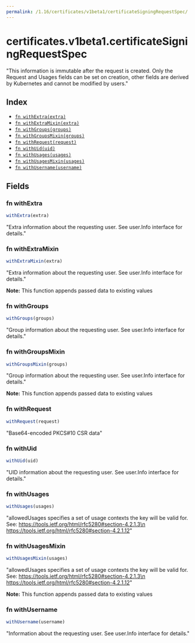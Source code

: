 ```yaml
---
permalink: /1.16/certificates/v1beta1/certificateSigningRequestSpec/
---
```


# certificates.v1beta1.certificateSigningRequestSpec

"This information is immutable after the request is created. Only the Request and Usages fields can be set on creation, other fields are derived by Kubernetes and cannot be modified by users."

## Index

* [`fn withExtra(extra)`](#fn-withextra)
* [`fn withExtraMixin(extra)`](#fn-withextramixin)
* [`fn withGroups(groups)`](#fn-withgroups)
* [`fn withGroupsMixin(groups)`](#fn-withgroupsmixin)
* [`fn withRequest(request)`](#fn-withrequest)
* [`fn withUid(uid)`](#fn-withuid)
* [`fn withUsages(usages)`](#fn-withusages)
* [`fn withUsagesMixin(usages)`](#fn-withusagesmixin)
* [`fn withUsername(username)`](#fn-withusername)

## Fields

### fn withExtra

```ts
withExtra(extra)
```

"Extra information about the requesting user. See user.Info interface for details."

### fn withExtraMixin

```ts
withExtraMixin(extra)
```

"Extra information about the requesting user. See user.Info interface for details."

**Note:** This function appends passed data to existing values

### fn withGroups

```ts
withGroups(groups)
```

"Group information about the requesting user. See user.Info interface for details."

### fn withGroupsMixin

```ts
withGroupsMixin(groups)
```

"Group information about the requesting user. See user.Info interface for details."

**Note:** This function appends passed data to existing values

### fn withRequest

```ts
withRequest(request)
```

"Base64-encoded PKCS#10 CSR data"

### fn withUid

```ts
withUid(uid)
```

"UID information about the requesting user. See user.Info interface for details."

### fn withUsages

```ts
withUsages(usages)
```

"allowedUsages specifies a set of usage contexts the key will be valid for. See: https://tools.ietf.org/html/rfc5280#section-4.2.1.3\n     https://tools.ietf.org/html/rfc5280#section-4.2.1.12"

### fn withUsagesMixin

```ts
withUsagesMixin(usages)
```

"allowedUsages specifies a set of usage contexts the key will be valid for. See: https://tools.ietf.org/html/rfc5280#section-4.2.1.3\n     https://tools.ietf.org/html/rfc5280#section-4.2.1.12"

**Note:** This function appends passed data to existing values

### fn withUsername

```ts
withUsername(username)
```

"Information about the requesting user. See user.Info interface for details."